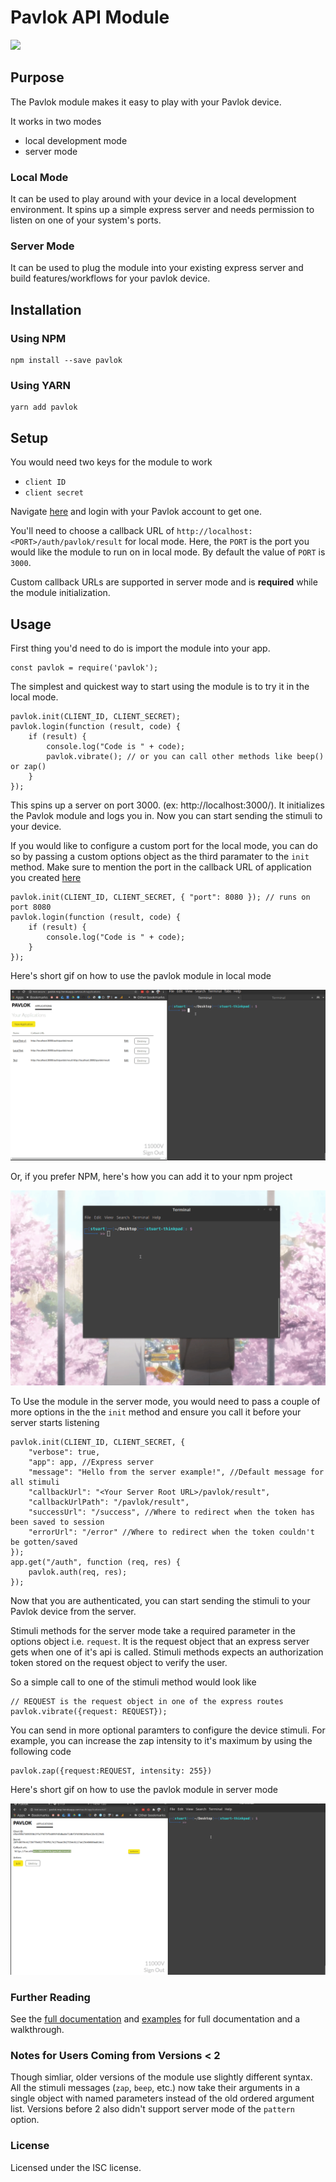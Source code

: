 # Pavlok API Module
<a href="https://pavlok-developer-playground.herokuapp.com/" target="_blank"><img src="https://img.shields.io/badge/-Test%20On%20Pavlok%20Developer%20Playground-brightgreen?style=for-the-badge" /></a>
## Purpose
The Pavlok module makes it easy to play with your Pavlok device.

It works in two modes
- local development mode
- server mode

### Local Mode 

It can be used to play around with your device in a local development environment. It spins up a simple express server and needs permission to listen on one of your system's ports.

### Server Mode

It can be used to plug the module into your existing express server and build features/workflows for your pavlok device. 

## Installation

### Using NPM

```
npm install --save pavlok
```

### Using YARN

```
yarn add pavlok
```

## Setup

You would need two keys for the module to work
- `client ID`
- `client secret`

Navigate [here](http://pavlok-mvp.herokuapp.com/oauth/applications) and login with your Pavlok account to get one.

You'll need to choose a callback URL of `http://localhost:<PORT>/auth/pavlok/result` for local mode. Here, the `PORT` is the port you would like the module to run on in local mode. By default the value of `PORT` is `3000`.

Custom callback URLs are supported in server mode and is **required** while the module initialization.

## Usage

First thing you'd need to do is import the module into your app.

```
const pavlok = require('pavlok');
```

The simplest and quickest way to start using the module is to try it in the local mode.

```
pavlok.init(CLIENT_ID, CLIENT_SECRET);
pavlok.login(function (result, code) {
	if (result) {
		console.log("Code is " + code);
		pavlok.vibrate(); // or you can call other methods like beep() or zap()
	}
});
```

This spins up a server on port 3000.  (ex: http://localhost:3000/). It initializes the Pavlok module and logs you in. Now you can start sending the stimuli to your device.

If you would like to configure a custom port for the local mode, you can do so by passing a custom options object as the third paramater to the `init` method. Make sure to mention the port in the callback URL of application you created [here](http://pavlok-mvp.herokuapp.com/oauth/applications)

```
pavlok.init(CLIENT_ID, CLIENT_SECRET, { "port": 8080 }); // runs on port 8080
pavlok.login(function (result, code) {
	if (result) {
		console.log("Code is " + code);
	}
});
```
Here's short gif on how to use the pavlok module in local mode

![Local mode pavlok module - yarn](yarn-local.gif)

Or, if you prefer NPM, here's how you can add it to your npm project

![Local mode pavlok module - npm](npm-local.gif)

To Use the module in the server mode, you would need to pass a couple of more options in the the `init` method and ensure you call it before your server starts listening

```
pavlok.init(CLIENT_ID, CLIENT_SECRET, {
	"verbose": true,
	"app": app, //Express server
	"message": "Hello from the server example!", //Default message for all stimuli
	"callbackUrl": "<Your Server Root URL>/pavlok/result",
	"callbackUrlPath": "/pavlok/result",
	"successUrl": "/success", //Where to redirect when the token has been saved to session
	"errorUrl": "/error" //Where to redirect when the token couldn't be gotten/saved
});
app.get("/auth", function (req, res) {
	pavlok.auth(req, res);
});
```

Now that you are authenticated, you can start sending the stimuli to your Pavlok device from the server.

Stimuli methods for the server mode take a required parameter in the options object i.e. `request`. It is the request object that an express server gets when one of it's api is called. Stimuli methods expects an authorization token stored on the request object to verify the user.

So a simple call to one of the stimuli method would look like

```
// REQUEST is the request object in one of the express routes
pavlok.vibrate({request: REQUEST});
```

You can send in more optional paramters to configure the device stimuli. For example, you can increase the zap intensity to it's maximum by using the following code

```
pavlok.zap({request:REQUEST, intensity: 255})
```

Here's short gif on how to use the pavlok module in server mode

![server mode pavlok module - yarn](server-mode.gif)

### Further Reading
See the [full documentation](https://github.com/Behavioral-Technology-Group/Pavlok_Node_Module/wiki) and [examples](https://github.com/Behavioral-Technology-Group/Pavlok-Node-Samples) for full documentation and a walkthrough. 

### Notes for Users Coming from Versions < 2
Though simliar, older versions of the module use slightly different syntax.
All the stimuli messages (`zap`, `beep`, etc.) now take their arguments in a 
single object with named parameters instead of the old ordered argument list.
Versions before 2 also didn't support server mode of the `pattern` option.

### License
Licensed under the ISC license. 

